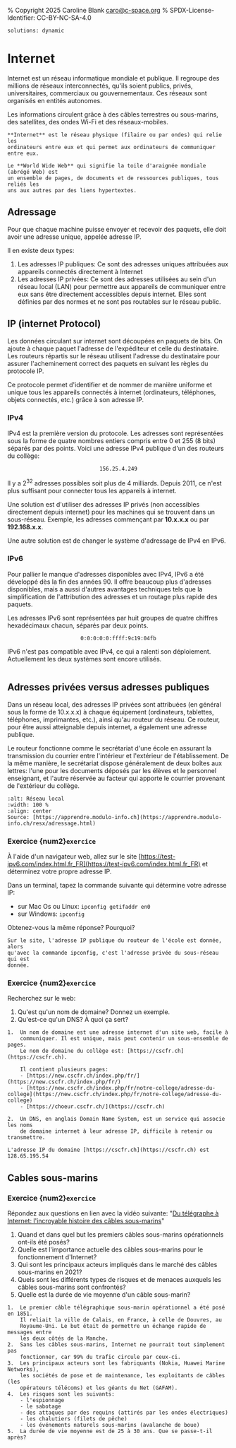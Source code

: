 % Copyright 2025 Caroline Blank <caro@c-space.org>
% SPDX-License-Identifier: CC-BY-NC-SA-4.0

```{metadata}
solutions: dynamic
```

# Internet

Internet est un réseau informatique mondiale et publique. Il regroupe des
millions de réseaux interconnectés, qu'ils soient publics, privés,
universitaires, commerciaux ou gouvernementaux. Ces réseaux sont organisés en
entités autonomes.

Les informations circulent grâce à des câbles terrestres ou sous-marins, des
satellites, des ondes Wi-Fi et des réseaux-mobiles.

```{important}
**Internet** est le réseau physique (filaire ou par ondes) qui relie les
ordinateurs entre eux et qui permet aux ordinateurs de communiquer entre eux.

Le **World Wide Web** qui signifie la toile d'araignée mondiale (abrégé Web) est
un ensemble de pages, de documents et de ressources publiques, tous reliés les
uns aux autres par des liens hypertextes.
```

## Adressage

Pour que chaque machine puisse envoyer et recevoir des paquets, elle doit avoir
une adresse unique, appelée adresse IP.

Il en existe deux types:

1.  Les adresses IP publiques:
    Ce sont des adresses uniques attribuées aux appareils connectés directement
    à Internet
2.  Les adresses IP privées:
    Ce sont des adresses utilisées au sein d'un réseau local (LAN) pour
    permettre aux appareils de communiquer entre eux sans être directement
    accessibles depuis internet. Elles sont définies par des normes et ne sont
    pas routables sur le réseau public.

## IP (internet Protocol)

Les données circulant sur internet sont découpées en paquets de bits. On ajoute
à chaque paquet l'adresse de l'expéditeur et celle du destinataire. Les routeurs
répartis sur le réseau utilisent l'adresse du destinataire pour assurer
l'acheminement correct des paquets en suivant les règles du protocole IP.

Ce protocole permet d'identifier et de nommer de manière uniforme et unique tous
les appareils connectés à internet (ordinateurs, téléphones, objets connectés, etc.)
grâce à son adresse IP.

### IPv4

IPv4 est la première version du protocole. Les adresses sont représentées sous
la forme de quatre nombres entiers compris entre 0 et 255 (8 bits) séparés par
des points. Voici une adresse IPv4 publique d'un des routeurs du collège:

$$\texttt{156.25.4.249}$$

Il y a $2^{32}$ adresses possibles soit plus de 4 milliards. Depuis 2011,
ce n'est plus suffisant pour connecter tous les appareils à internet.

Une solution est d'utiliser des adresses IP privés (non accessibles directement
depuis internet) pour les machines qui se trouvent dans un sous-réseau. Exemple,
les adresses commençant par **10.x.x.x** ou par **192.168.x.x**.

Une autre solution est de changer le système d'adressage de IPv4 en IPv6.

### IPv6

Pour pallier le manque d'adresses disponibles avec IPv4, IPv6 a été développé
dès la fin des années 90. Il offre beaucoup plus d'adresses disponibles, mais a
aussi d'autres avantages techniques tels que la simplification de l'attribution
des adresses et un routage plus rapide des paquets.

Les adresses IPv6 sont représentées par huit groupes de quatre chiffres
hexadécimaux chacun, séparés par deux points.

$$\texttt{0:0:0:0:0:ffff:9c19:04fb}$$

IPv6 n'est pas compatible avec IPv4, ce qui a ralenti son déploiement.
Actuellement les deux systèmes sont encore utilisés.

```{youtube} kR9mCvMHWjk
```

## Adresses privées versus adresses publiques

Dans un réseau local, des adresses IP privées sont attribuées (en général sous
la forme de 10.x.x.x) à chaque équipement (ordinateurs, tablettes, téléphones,
imprimantes, etc.), ainsi qu'au routeur du réseau. Ce routeur, pour être aussi
atteignable depuis internet, a également une adresse publique.

Le routeur fonctionne comme le secrétariat d'une école en assurant la
transmission du courrier entre l'intérieur et l'extérieur de l'établissement. De
la même manière, le secrétariat dispose généralement de deux boîtes aux lettres:
l'une pour les documents déposés par les élèves et le personnel enseignant, et
l'autre réservée au facteur qui apporte le courrier provenant de l'extérieur du
collège.

```{figure} images/ip.svg
:alt: Réseau local
:width: 100 %
:align: center
Source: [https://apprendre.modulo-info.ch](https://apprendre.modulo-info.ch/resx/adressage.html)
```

### Exercice {num2}`exercice`

À l'aide d'un navigateur web, allez sur le site [https://test-ipv6.com/index.html.fr_FR](https://test-ipv6.com/index.html.fr_FR) et déterminez votre propre adresse IP.

Dans un terminal, tapez la commande suivante qui détermine votre adresse IP:

- sur Mac Os ou Linux: `ipconfig getifaddr en0`
- sur Windows: `ipconfig`

Obtenez-vous la même réponse? Pourquoi?

```{solution}
Sur le site, l'adresse IP publique du routeur de l'école est donnée, alors
qu'avec la commande ipconfig, c'est l'adresse privée du sous-réseau qui est
donnée.
```

### Exercice {num2}`exercice`

Recherchez sur le web:

1. Qu'est qu'un nom de domaine? Donnez un exemple.
2. Qu'est-ce qu'un DNS? À quoi ça sert?

```{solution}
1.  Un nom de domaine est une adresse internet d'un site web, facile à
    communiquer. Il est unique, mais peut contenir un sous-ensemble de pages.
    Le nom de domaine du collège est: [https://cscfr.ch](https://cscfr.ch).

    Il contient plusieurs pages:
    - [https://new.cscfr.ch/index.php/fr/](https://new.cscfr.ch/index.php/fr/)
    - [https://new.cscfr.ch/index.php/fr/notre-college/adresse-du-college](https://new.cscfr.ch/index.php/fr/notre-college/adresse-du-college)
    - [https://choeur.cscfr.ch/](https://cscfr.ch)

2.  Un DNS, en anglais Domain Name System, est un service qui associe les noms
    de domaine internet à leur adresse IP, difficile à retenir ou transmettre.

L'adresse IP du domaine [https://cscfr.ch](https://cscfr.ch) est 128.65.195.54
```

## Cables sous-marins

### Exercice {num2}`exercice`

Répondez aux questions en lien avec la vidéo suivante:
"[Du télégraphe à Internet: l'incroyable histoire des câbles sous-marins](https://www.nanoo.tv/link/v/2535386)"

1.  Quand et dans quel but les premiers câbles sous-marins opérationnels ont-ils
    été posés?
2.  Quelle est l'importance actuelle des câbles sous-marins pour le
    fonctionnement d'Internet?
3.  Qui sont les principaux acteurs impliqués dans le marché des câbles
    sous-marins en 2021?
4.  Quels sont les différents types de risques et de menaces auxquels les câbles
    sous-marins sont confrontés?
5.  Quelle est la durée de vie moyenne d'un câble sous-marin?

```{solution}
1.  Le premier câble télégraphique sous-marin opérationnel a été posé en 1851.
    Il reliait la ville de Calais, en France, à celle de Douvres, au
    Royaume-Uni. Le but était de permettre un échange rapide de messages entre
    les deux côtés de la Manche.
2.  Sans les câbles sous-marins, Internet ne pourrait tout simplement pas
    fonctionner, car 99% du trafic circule par ceux-ci.
3.  Les principaux acteurs sont les fabriquants (Nokia, Huawei Marine Networks),
    les sociétés de pose et de maintenance, les exploitants de câbles (les
    opérateurs télécoms) et les géants du Net (GAFAM).
4.  Les risques sont les suivants:
    - l'espionnage
    - le sabotage
    - des attaques par des requins (attirés par les ondes électriques)
    - les chalutiers (filets de pêche)
    - les événements naturels sous-marins (avalanche de boue)
5.  La durée de vie moyenne est de 25 à 30 ans. Que se passe-t-il après?
```
